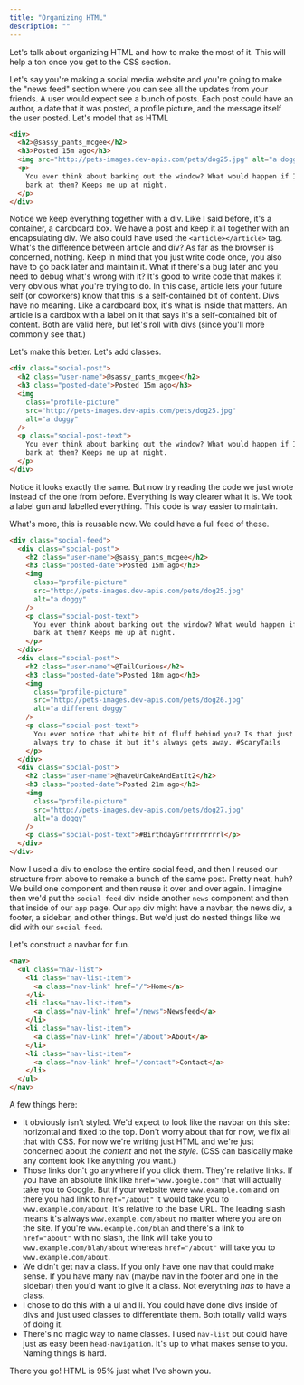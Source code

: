 ```yaml
---
title: "Organizing HTML"
description: ""
---
```


Let's talk about organizing HTML and how to make the most of it. This will help a ton once you get to the CSS section.

Let's say you're making a social media website and you're going to make the "news feed" section where you can see all the updates from your friends. A user would expect see a bunch of posts. Each post could have an author, a date that it was posted, a profile picture, and the message itself the user posted. Let's model that as HTML

```html
<div>
  <h2>@sassy_pants_mcgee</h2>
  <h3>Posted 15m ago</h3>
  <img src="http://pets-images.dev-apis.com/pets/dog25.jpg" alt="a doggy" />
  <p>
    You ever think about barking out the window? What would happen if I didn't
    bark at them? Keeps me up at night.
  </p>
</div>
```

Notice we keep everything together with a div. Like I said before, it's a container, a cardboard box. We have a post and keep it all together with an encapsulating div. We also could have used the `<article></article>` tag. What's the difference between article and div? As far as the browser is concerned, nothing. Keep in mind that you just write code once, you also have to go back later and maintain it. What if there's a bug later and you need to debug what's wrong with it? It's good to write code that makes it very obvious what you're trying to do. In this case, article lets your future self (or coworkers) know that this is a self-contained bit of content. Divs have no meaning. Like a cardboard box, it's what is inside that matters. An article is a cardbox with a label on it that says it's a self-contained bit of content. Both are valid here, but let's roll with divs (since you'll more commonly see that.)

Let's make this better. Let's add classes.

```html
<div class="social-post">
  <h2 class="user-name">@sassy_pants_mcgee</h2>
  <h3 class="posted-date">Posted 15m ago</h3>
  <img
    class="profile-picture"
    src="http://pets-images.dev-apis.com/pets/dog25.jpg"
    alt="a doggy"
  />
  <p class="social-post-text">
    You ever think about barking out the window? What would happen if I didn't
    bark at them? Keeps me up at night.
  </p>
</div>
```

Notice it looks exactly the same. But now try reading the code we just wrote instead of the one from before. Everything is way clearer what it is. We took a label gun and labelled everything. This code is way easier to maintain.

What's more, this is reusable now. We could have a full feed of these.

```html
<div class="social-feed">
  <div class="social-post">
    <h2 class="user-name">@sassy_pants_mcgee</h2>
    <h3 class="posted-date">Posted 15m ago</h3>
    <img
      class="profile-picture"
      src="http://pets-images.dev-apis.com/pets/dog25.jpg"
      alt="a doggy"
    />
    <p class="social-post-text">
      You ever think about barking out the window? What would happen if I didn't
      bark at them? Keeps me up at night.
    </p>
  </div>
  <div class="social-post">
    <h2 class="user-name">@TailCurious</h2>
    <h3 class="posted-date">Posted 18m ago</h3>
    <img
      class="profile-picture"
      src="http://pets-images.dev-apis.com/pets/dog26.jpg"
      alt="a different doggy"
    />
    <p class="social-post-text">
      You ever notice that white bit of fluff behind you? Is that just me? I
      always try to chase it but it's always gets away. #ScaryTails
    </p>
  </div>
  <div class="social-post">
    <h2 class="user-name">@haveUrCakeAndEatIt2</h2>
    <h3 class="posted-date">Posted 21m ago</h3>
    <img
      class="profile-picture"
      src="http://pets-images.dev-apis.com/pets/dog27.jpg"
      alt="a doggy"
    />
    <p class="social-post-text">#BirthdayGrrrrrrrrrrl</p>
  </div>
</div>
```

Now I used a div to enclose the entire social feed, and then I reused our structure from above to remake a bunch of the same post. Pretty neat, huh? We build one component and then reuse it over and over again. I imagine then we'd put the `social-feed` div inside another `news` component and then that inside of our `app` page. Our `app` div might have a navbar, the news div, a footer, a sidebar, and other things. But we'd just do nested things like we did with our `social-feed`.

Let's construct a navbar for fun.

```html
<nav>
  <ul class="nav-list">
    <li class="nav-list-item">
      <a class="nav-link" href="/">Home</a>
    </li>
    <li class="nav-list-item">
      <a class="nav-link" href="/news">Newsfeed</a>
    </li>
    <li class="nav-list-item">
      <a class="nav-link" href="/about">About</a>
    </li>
    <li class="nav-list-item">
      <a class="nav-link" href="/contact">Contact</a>
    </li>
  </ul>
</nav>
```

A few things here:

- It obviously isn't styled. We'd expect to look like the navbar on this site: horizontal and fixed to the top. Don't worry about that for now, we fix all that with CSS. For now we're writing just HTML and we're just concerned about the _content_ and not the _style_. (CSS can basically make any content look like anything you want.)
- Those links don't go anywhere if you click them. They're relative links. If you have an absolute link like `href="www.google.com"` that will actually take you to Google. But if your website were `www.example.com` and on there you had link to `href="/about"` it would take you to `www.example.com/about`. It's relative to the base URL. The leading slash means it's always `www.example.com/about` no matter where you are on the site. If you're `www.example.com/blah` and there's a link to `href="about"` with no slash, the link will take you to `www.example.com/blah/about` whereas `href="/about"` will take you to `www.example.com/about`.
- We didn't get nav a class. If you only have one nav that could make sense. If you have many nav (maybe nav in the footer and one in the sidebar) then you'd want to give it a class. Not everything _has_ to have a class.
- I chose to do this with a ul and li. You could have done divs inside of divs and just used classes to differentiate them. Both totally valid ways of doing it.
- There's no magic way to name classes. I used `nav-list` but could have just as easy been `head-navigation`. It's up to what makes sense to you. Naming things is hard.

There you go! HTML is 95% just what I've shown you.
